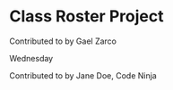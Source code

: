 # Class Roster Project

Contributed to by Gael Zarco

Wednesday

Contributed to by Jane Doe, Code Ninja
